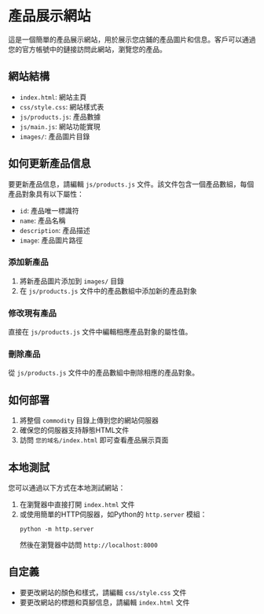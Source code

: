 # 產品展示網站

這是一個簡單的產品展示網站，用於展示您店鋪的產品圖片和信息。客戶可以通過您的官方帳號中的鏈接訪問此網站，瀏覽您的產品。

## 網站結構

- `index.html`: 網站主頁
- `css/style.css`: 網站樣式表
- `js/products.js`: 產品數據
- `js/main.js`: 網站功能實現
- `images/`: 產品圖片目錄

## 如何更新產品信息

要更新產品信息，請編輯 `js/products.js` 文件。該文件包含一個產品數組，每個產品對象具有以下屬性：

- `id`: 產品唯一標識符
- `name`: 產品名稱
- `description`: 產品描述
- `image`: 產品圖片路徑

### 添加新產品

1. 將新產品圖片添加到 `images/` 目錄
2. 在 `js/products.js` 文件中的產品數組中添加新的產品對象

### 修改現有產品

直接在 `js/products.js` 文件中編輯相應產品對象的屬性值。

### 刪除產品

從 `js/products.js` 文件中的產品數組中刪除相應的產品對象。

## 如何部署

1. 將整個 `commodity` 目錄上傳到您的網站伺服器
2. 確保您的伺服器支持靜態HTML文件
3. 訪問 `您的域名/index.html` 即可查看產品展示頁面

## 本地測試

您可以通過以下方式在本地測試網站：

1. 在瀏覽器中直接打開 `index.html` 文件
2. 或使用簡單的HTTP伺服器，如Python的 `http.server` 模組：
   ```
   python -m http.server
   ```
   然後在瀏覽器中訪問 `http://localhost:8000`

## 自定義

- 要更改網站的顏色和樣式，請編輯 `css/style.css` 文件
- 要更改網站的標題和頁腳信息，請編輯 `index.html` 文件